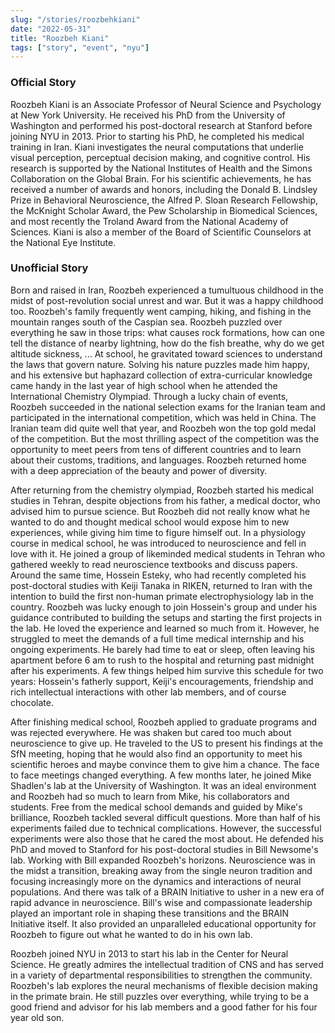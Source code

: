 ```yaml
---
slug: "/stories/roozbehkiani"
date: "2022-05-31"
title: "Roozbeh Kiani"
tags: ["story", "event", "nyu"]
---
```

### Official Story
Roozbeh Kiani is an Associate Professor of Neural Science and Psychology at New York University. He received his PhD from the University of Washington and performed his post-doctoral research at Stanford before joining NYU in 2013. Prior to starting his PhD, he completed his medical training in Iran. Kiani investigates the neural computations that underlie visual perception, perceptual decision making, and cognitive control. His research is supported by the National Institutes of Health and the Simons Collaboration on the Global Brain. For his scientific achievements, he has received a number of awards and honors, including the Donald B. Lindsley Prize in Behavioral Neuroscience, the Alfred P. Sloan Research Fellowship, the McKnight Scholar Award, the Pew Scholarship in Biomedical Sciences, and most recently the Troland Award from the National Academy of Sciences. Kiani is also a member of the Board of Scientific Counselors at the National Eye Institute.

### Unofficial Story
Born and raised in Iran, Roozbeh experienced a tumultuous childhood in the midst of post-revolution social unrest and war. But it was a happy childhood too. Roozbeh's family frequently went camping, hiking, and fishing in the mountain ranges south of the Caspian sea. Roozbeh puzzled over everything he saw in those trips: what causes rock formations, how can one tell the distance of nearby lightning, how do the fish breathe, why do we get altitude sickness, ... At school, he gravitated toward sciences to understand the laws that govern nature. Solving his nature puzzles made him happy, and his extensive but haphazard collection of extra-curricular knowledge came handy in the last year of high school when he attended the International Chemistry Olympiad. Through a lucky chain of events, Roozbeh succeeded in the national selection exams for the Iranian team and participated in the international competition, which was held in China. The Iranian team did quite well that year, and Roozbeh won the top gold medal of the competition. But the most thrilling aspect of the competition was the opportunity to meet peers from tens of different countries and to learn about their customs, traditions, and languages. Roozbeh returned home with a deep appreciation of the beauty and power of diversity.

After returning from the chemistry olympiad, Roozbeh started his medical studies in Tehran, despite objections from his father, a medical doctor, who advised him to pursue science. But Roozbeh did not really know what he wanted to do and thought medical school would expose him to new experiences, while giving him time to figure himself out. In a physiology course in medical school, he was introduced to neuroscience and fell in love with it. He joined a group of likeminded medical students in Tehran who gathered weekly to read neuroscience textbooks and discuss papers. Around the same time, Hossein Esteky, who had recently completed his post-doctoral studies with Keiji Tanaka in RIKEN, returned to Iran with the intention to build the first non-human primate electrophysiology lab in the country. Roozbeh was lucky enough to join Hossein's group and under his guidance contributed to building the setups and starting the first projects in the lab. He loved the experience and learned so much from it. However, he struggled to meet the demands of a full time medical internship and his ongoing experiments. He barely had time to eat or sleep, often leaving his apartment before 6 am to rush to the hospital and returning past midnight after his experiments. A few things helped him survive this schedule for two years: Hossein's fatherly support, Keiji's encouragements, friendship and rich intellectual interactions with other lab members, and of course chocolate.

After finishing medical school, Roozbeh applied to graduate programs and was rejected everywhere. He was shaken but cared too much about neuroscience to give up. He traveled to the US to present his findings at the SfN meeting, hoping that he would also find an opportunity to meet his scientific heroes and maybe convince them to give him a chance. The face to face meetings changed everything. A few months later, he joined Mike Shadlen's lab at the University of Washington. It was an ideal environment and Roozbeh had so much to learn from Mike, his collaborators and students. Free from the medical school demands and guided by Mike's brilliance, Roozbeh tackled several difficult questions. More than half of his experiments failed due to technical complications. However, the successful experiments were also those that he cared the most about. He defended his PhD and moved to Stanford for his post-doctoral studies in Bill Newsome's lab. Working with Bill expanded Roozbeh's horizons. Neuroscience was in the midst a transition, breaking away from the single neuron tradition and focusing increasingly more on the dynamics and interactions of neural populations. And there was talk of a BRAIN Initiative to usher in a new era of rapid advance in neuroscience. Bill's wise and compassionate leadership played an important role in shaping these transitions and the BRAIN Initiative itself. It also provided an unparalleled educational opportunity for Roozbeh to figure out what he wanted to do in his own lab.

Roozbeh joined NYU in 2013 to start his lab in the Center for Neural Science. He greatly admires the intellectual tradition of CNS and has served in a variety of departmental responsibilities to strengthen the community. Roozbeh's lab explores the neural mechanisms of flexible decision making in the primate brain. He still puzzles over everything, while trying to be a good friend and advisor for his lab members and a good father for his four year old son.